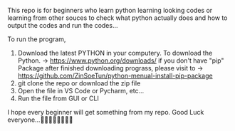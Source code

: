 This repo is for beginners who learn python learning looking codes or learning from other souces  to check what python actually does and how to output the codes and run the codes...

To run the program,

 1. Download the latest PYTHON in your computery.
       To download the Python. -> https://www.python.org/downloads/
       if you don't have "pip" Package after finished downloading prograss,
       please visit to -> https://github.com/ZinSoeTun/python-menual-install-pip-package
 3. git clone the repo or download the zip file
 4. Open the file in VS Code or Pycharm, etc...
 5. Run the file from GUI or CLI

I hope every beginner will get something from my repo. 
Good Luck everyone...🥰🥰🥰🥰🥰🥰🥰🥰

